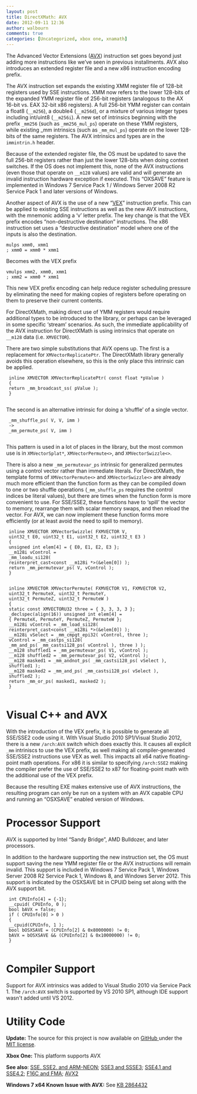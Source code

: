 ```yaml
---
layout: post
title: DirectXMath: AVX
date: 2012-09-11 12:36
author: walbourn
comments: true
categories: [Uncategorized, xbox one, xnamath]
---
```

The Advanced Vector Extensions (<a href="http://en.wikipedia.org/wiki/Advanced_Vector_Extensions">AVX</a>) instruction set goes beyond just adding more instructions like we’ve seen in previous installments. AVX also introduces an extended register file and a new x86 instruction encoding prefix.

The AVX instruction set expands the existing XMM register file of 128-bit registers used by SSE instructions. XMM now refers to the lower 128-bits of the expanded YMM register file of 256-bit registers (analogous to the AX 16-bit vs. EAX 32-bit x86 registers). A full 256-bit YMM register can contain a float8 (<code>__m256</code>), a double4 (<code>__m256d</code>), or a mixture of various integer types including int/uint8 (<code>__m256i</code>). A new set of intrinsics beginning with the prefix <code>_mm256</code> (such as <code>_mm256_mul_ps</code>) operate on these YMM registers, while existing _mm intrinsics (such as <code>_mm_mul_ps</code>) operate on the lower 128-bits of the same registers. The AVX intrinsics and types are in the <code>immintrin.h</code> header.

Because of the extended register file, the OS must be updated to save the full 256-bit registers rather than just the lower 128-bits when doing context switches. If the OS does not implement this, none of the AVX instructions (even those that operate on <code>__m128</code> values) are valid and will generate an invalid instruction hardware exception if executed. This “OXSAVE” feature is implemented in Windows 7 Service Pack 1 / Windows Server 2008 R2 Service Pack 1 and later versions of Windows.

Another aspect of AVX is the use of a new “<a href="http://en.wikipedia.org/wiki/VEX_prefix">VEX</a>” instruction prefix. This can be applied to existing SSE instructions as well as the new AVX instructions, with the mnemonic adding a ‘v’ letter prefix. The key change is that the VEX prefix encodes “non-destructive destination” instructions. The x86 instruction set uses a “destructive destination” model where one of the inputs is also the destination.
<pre class="scroll"><code class="cplusplus">mulps xmm0, xmm1
; xmm0 = xmm0 * xmm1</code></pre>
Becomes with the VEX prefix
<pre class="scroll"><code class="cplusplus">vmulps xmm2, xmm0, xmm1
; xmm2 = xmm0 * xmm1</code></pre>
This new VEX prefix encoding can help reduce register scheduling pressure by eliminating the need for making copies of registers before operating on them to preserve their current contents.

For DirectXMath, making direct use of YMM registers would require additional types to be introduced to the library, or perhaps can be leveraged in some specific ‘stream’ scenarios. As such, the immediate applicability of the AVX instruction for DirectXMath is using intrinsics that operate on <code>__m128</code> data (i.e. <code>XMVECTOR</code>).

There are two simple substitutions that AVX opens up. The first is a replacement for <code>XMVectorReplicatePtr</code>. The DirectXMath library generally avoids this operation elsewhere, so this is the only place this intrinsic can be applied.
<pre class="scroll"><code class="cplusplus"> inline XMVECTOR XMVectorReplicatePtr( const float *pValue )
 {
 return _mm_broadcast_ss( pValue );
 }
 </code></pre>
The second is an alternative intrinsic for doing a ‘shuffle’ of a single vector.
<pre class="scroll"><code class="cplusplus"> _mm_shuffle_ps( V, V, imm )
 -&gt;
 _mm_permute_ps( V, imm )
 </code></pre>
This pattern is used in a lot of places in the library, but the most common use is in <code>XMVectorSplat*</code>, <code>XMVectorPermute&lt;&gt;</code>, and <code>XMVectorSwizzle&lt;&gt;</code>.

There is also a new <code>_mm_permutevar_ps</code> intrinsic for generalized permutes using a control vector rather than immediate literals. For DirectXMath, the template forms of <code>XMVectorPermute&lt;&gt;</code> and <code>XMVectorSwizzle&lt;&gt;</code> are already much more efficient than the function form as they can be compiled down to one or two shuffle operations (<code>_mm_shuffle_ps</code> requires the control indices be literal values), but there are times when the function form is more convenient to use. For SSE/SSE2, these functions have to ‘spill’ the vector to memory, rearrange them with scalar memory swaps, and then reload the vector. For AVX, we can now implement these function forms more efficiently (or at least avoid the need to spill to memory).
<pre class="scroll"><code class="cplusplus"> inline XMVECTOR XMVectorSwizzle( FXMVECTOR V,
 uint32_t E0, uint32_t E1, uint32_t E2, uint32_t E3 )
 {
 unsigned int elem[4] = { E0, E1, E2, E3 };
 __m128i vControl =
 _mm_loadu_si128(
 reinterpret_cast&lt;const __m128i *&gt;(&amp;elem[0]) );
 return _mm_permutevar_ps( V, vControl );
 }


 inline XMVECTOR XMVectorPermute( FXMVECTOR V1, FXMVECTOR V2,
 uint32_t PermuteX, uint32_t PermuteY,
 uint32_t PermuteZ, uint32_t PermuteW )
 {
 static const XMVECTORU32 three = { 3, 3, 3, 3 };
 _declspec(align(16)) unsigned int elem[4] =
 { PermuteX, PermuteY, PermuteZ, PermuteW };
 __m128i vControl = _mm_load_si128(
 reinterpret_cast&lt;const __m128i *&gt;(&amp;elem[0]) );
 __m128i vSelect = _mm_cmpgt_epi32( vControl, three );
 vControl = _mm_castps_si128(
 _mm_and_ps( _mm_castsi128_ps( vControl ), three ) );
 __m128 shuffled1 = _mm_permutevar_ps( V1, vControl );
 __m128 shuffled2 = _mm_permutevar_ps( V2, vControl );
 __m128 masked1 = _mm_andnot_ps( _mm_castsi128_ps( vSelect ),
 shuffled1 );
 __m128 masked2 = _mm_and_ps( _mm_castsi128_ps( vSelect ),
 shuffled2 );
 return _mm_or_ps( masked1, masked2 );
 }
 </code></pre>
<h1>Visual C++ and AVX</h1>
With the introduction of the VEX prefix, it is possible to generate all SSE/SSE2 code using it. With Visual Studio 2010 SP1/Visual Studio 2012, there is a new <code>/arch:AVX</code> switch which does exactly this. It causes all explicit <code>_mm</code> intriniscs to use the VEX prefix, as well making all compiler-generated SSE/SSE2 instructions use VEX as well. This impacts all x64 native floating-point math operations. For x86 it is similar to specifying <code>/arch:SSE2</code> making the compiler prefer the use of SSE/SSE2 to x87 for floating-point math with the additional use of the VEX prefix.

Because the resulting EXE makes extensive use of AVX instructions, the resulting program can only be run on a system with an AVX capable CPU and running an “OSXSAVE” enabled version of Windows.
<h1>Processor Support</h1>
AVX is supported by Intel “Sandy Bridge”, AMD Bulldozer, and later processors.

In addition to the hardware supporting the new instruction set, the OS must support saving the new YMM register file or the AVX instructions will remain invalid. This support is included in Windows 7 Service Pack 1, Windows Server 2008 R2 Service Pack 1, Windows 8, and Windows Server 2012. This support is indicated by the OSXSAVE bit in CPUID being set along with the AVX support bit.
<pre class="scroll"><code class="cplusplus"> int CPUInfo[4] = {-1};
 __cpuid( CPUInfo, 0 );
 bool bAVX = false;
 if ( CPUInfo[0] &gt; 0 )
 {
 __cpuid(CPUInfo, 1 );
 bool bOSXSAVE = (CPUInfo[2] &amp; 0x8000000) != 0;
 bAVX = bOSXSAVE &amp;&amp; (CPUInfo[2] &amp; 0x10000000) != 0;
 }
 </code></pre>
<h1>Compiler Support</h1>
Support for AVX intrinsics was added to Visual Studio 2010 via Service Pack 1. The <code>/arch:AVX</code> switch is supported by VS 2010 SP1, although IDE support wasn't added until VS 2012.
<h1>Utility Code</h1>
<strong>Update:</strong> The source for this project is now available on <a href="https://github.com/Microsoft/DirectXMath">GitHub </a>under the <a href="http://opensource.org/licenses/MIT">MIT license</a>.

<strong>Xbox One:</strong> This platform supports AVX

<strong>See also</strong>: <a href="http://blogs.msdn.com/b/chuckw/archive/2012/09/11/directxmath-sse-sse2-and-arm-neon.aspx">SSE. SSE2. and ARM-NEON</a>; <a href="http://blogs.msdn.com/b/chuckw/archive/2012/09/11/directxmath-sse3-and-ssse3.aspx">SSE3 and SSSE3</a>; <a href="http://blogs.msdn.com/b/chuckw/archive/2012/09/11/directxmath-sse4-1-and-sse-4-2.aspx">SSE4.1 and SSE4.2</a>; <a href="http://blogs.msdn.com/b/chuckw/archive/2012/09/11/directxmath-f16c-and-fma.aspx">F16C and FMA</a>; <a href="http://blogs.msdn.com/b/chuckw/archive/2015/06/03/directxmath-avx2.aspx">AVX2</a>

<strong>Windows 7 x64 Known Issue with AVX:</strong> See <a href="http://support.microsoft.com/kb/2864432/">KB 2864432</a>
